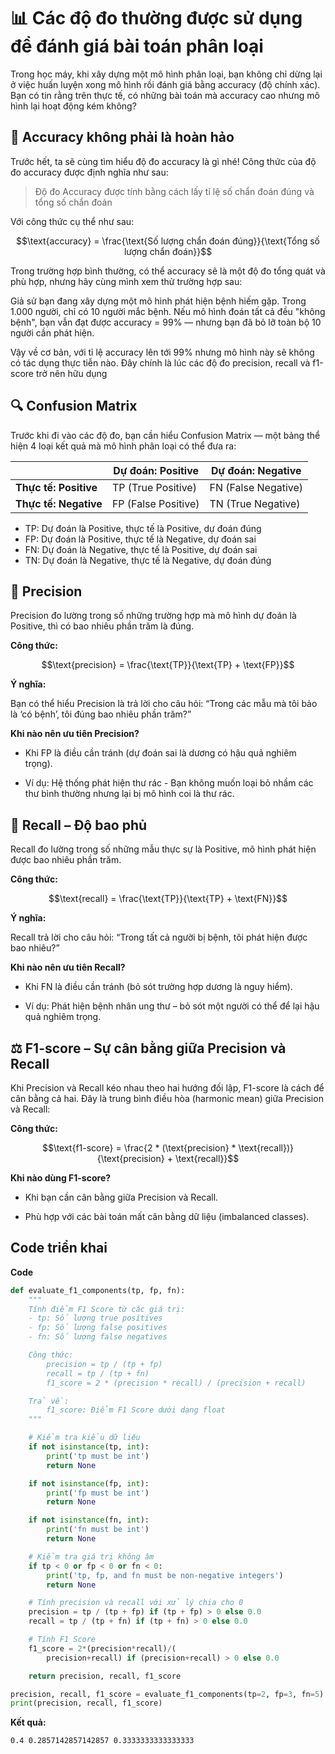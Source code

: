 # 📊 Các độ đo thường được sử dụng để đánh giá bài toán phân loại

Trong học máy, khi xây dựng một mô hình phân loại, bạn không chỉ dừng lại ở việc huấn luyện xong mô hình rồi đánh giá bằng accuracy (độ chính xác). Bạn có tin rằng trên thực tế, có những bài toán mà accuracy cao nhưng mô hình lại hoạt động kém không?

## 🎯 Accuracy không phải là hoàn hảo

Trước hết, ta sẽ cùng tìm hiểu độ đo accuracy là gì nhé! Công thức của độ đo accuracy được định nghĩa như sau:

> Độ đo Accuracy được tính bằng cách lấy tỉ lệ số chẩn đoán đúng và tổng số chẩn đoán

Với công thức cụ thể như sau:

$$\text{accuracy} = \frac{\text{Số lượng chẩn đoán đúng}}{\text{Tổng số lượng chẩn đoán}}$$

Trong trường hợp bình thường, có thể accuracy sẽ là một độ đo tổng quát và phù hợp, nhưng hãy cùng mình xem thử trường hợp sau:

Giả sử bạn đang xây dựng một mô hình phát hiện bệnh hiếm gặp. Trong 1.000 người, chỉ có 10 người mắc bệnh. Nếu mô hình đoán tất cả đều "không bệnh", bạn vẫn đạt được accuracy = 99% — nhưng bạn đã bỏ lỡ toàn bộ 10 người cần phát hiện.

Vậy về cơ bản, với tỉ lệ accuracy lên tới 99% nhưng mô hình này sẽ không có tác dụng thực tiễn nào. Đây chính là lúc các độ đo precision, recall và f1-score trở nên hữu dụng

## 🔍 Confusion Matrix
 
Trước khi đi vào các độ đo, bạn cần hiểu Confusion Matrix — một bảng thể hiện 4 loại kết quả mà mô hình phân loại có thể đưa ra:

|                       | Dự đoán: Positive         | Dự đoán: Negative      |
| --------------------- | ------------------------- | ---------------------- |
| **Thực tế: Positive** | TP (True Positive)        | FN (False Negative)    |
| **Thực tế: Negative** | FP (False Positive)       | TN (True Negative)     |

- TP: Dự đoán là Positive, thực tế là Positive, dự đoán đúng
- FP: Dự đoán là Positive, thực tế là Negative, dự đoán sai
- FN: Dự đoán là Negative, thực tế là Positive, dự đoán sai
- TN: Dự đoán là Negative, thực tế là Negative, dự đoán đúng

## 🎯 Precision

Precision đo lường trong số những trường hợp mà mô hình dự đoán là Positive, thì có bao nhiêu phần trăm là đúng.

**Công thức:**

$$\text{precision} = \frac{\text{TP}}{\text{TP} + \text{FP}}$$

**Ý nghĩa:**

Bạn có thể hiểu Precision là trả lời cho câu hỏi: “Trong các mẫu mà tôi bảo là ‘có bệnh’, tôi đúng bao nhiêu phần trăm?”

**Khi nào nên ưu tiên Precision?**

- Khi FP là điều cần tránh (dự đoán sai là dương có hậu quả nghiêm trọng).

- Ví dụ: Hệ thống phát hiện thư rác - Bạn không muốn loại bỏ nhầm các thư bình thường nhưng lại bị mô hình coi là thư rác.

## 🔎 Recall – Độ bao phủ

Recall đo lường trong số những mẫu thực sự là Positive, mô hình phát hiện được bao nhiêu phần trăm.

**Công thức:**

$$\text{recall} = \frac{\text{TP}}{\text{TP} + \text{FN}}$$

**Ý nghĩa:**

Recall trả lời cho câu hỏi: “Trong tất cả người bị bệnh, tôi phát hiện được bao nhiêu?”

**Khi nào nên ưu tiên Recall?**

- Khi FN là điều cần tránh (bỏ sót trường hợp dương là nguy hiểm).

- Ví dụ: Phát hiện bệnh nhân ung thư – bỏ sót một người có thể để lại hậu quả nghiêm trọng.

## ⚖️ F1-score – Sự cân bằng giữa Precision và Recall
Khi Precision và Recall kéo nhau theo hai hướng đối lập, F1-score là cách để cân bằng cả hai. Đây là trung bình điều hòa (harmonic mean) giữa Precision và Recall:

**Công thức:**

$$\text{f1-score} = \frac{2 * (\text{precision} * \text{recall})}{\text{precision} + \text{recall}}$$

**Khi nào dùng F1-score?**

- Khi bạn cần cân bằng giữa Precision và Recall.

- Phù hợp với các bài toán mất cân bằng dữ liệu (imbalanced classes).

## Code triển khai

**Code**

```python
def evaluate_f1_components(tp, fp, fn):
    """
    Tính điểm F1 Score từ các giá trị:
    - tp: Số lượng true positives
    - fp: Số lượng false positives
    - fn: Số lượng false negatives

    Công thức:
        precision = tp / (tp + fp)
        recall = tp / (tp + fn)
        f1_score = 2 * (precision * recall) / (precision + recall)

    Trả về:
        f1_score: Điểm F1 Score dưới dạng float
    """

    # Kiểm tra kiểu dữ liệu
    if not isinstance(tp, int):
        print('tp must be int')
        return None

    if not isinstance(fp, int):
        print('fp must be int')
        return None

    if not isinstance(fn, int):
        print('fn must be int')
        return None

    # Kiểm tra giá trị không âm
    if tp < 0 or fp < 0 or fn < 0:
        print('tp, fp, and fn must be non-negative integers')
        return None

    # Tính precision và recall với xử lý chia cho 0
    precision = tp / (tp + fp) if (tp + fp) > 0 else 0.0
    recall = tp / (tp + fn) if (tp + fn) > 0 else 0.0

    # Tính F1 Score
    f1_score = 2*(precision*recall)/(
        precision+recall) if (precision+recall) > 0 else 0.0

    return precision, recall, f1_score

precision, recall, f1_score = evaluate_f1_components(tp=2, fp=3, fn=5)
print(precision, recall, f1_score)
```

**Kết quả:**

```
0.4 0.2857142857142857 0.3333333333333333
```
